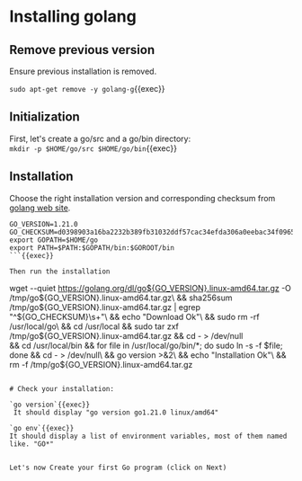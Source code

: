 
# Installing golang

## Remove previous version
Ensure previous installation is removed.

`sudo apt-get remove -y golang-g`{{exec}}

## Initialization
First, let's create a go/src and a go/bin directory:   
`mkdir -p $HOME/go/src $HOME/go/bin`{{exec}}

## Installation
Choose the right installation version and corresponding checksum from [golang web site](https://golang.org/dl/).

```
GO_VERSION=1.21.0
GO_CHECKSUM=d0398903a16ba2232b389fb31032ddf57cac34efda306a0eebac34f0965a0742
export GOPATH=$HOME/go
export PATH=$PATH:$GOPATH/bin:$GOROOT/bin
```{{exec}}

Then run the installation

```
wget --quiet https://golang.org/dl/go${GO_VERSION}.linux-amd64.tar.gz -O /tmp/go${GO_VERSION}.linux-amd64.tar.gz\
&& sha256sum /tmp/go${GO_VERSION}.linux-amd64.tar.gz | egrep "^${GO_CHECKSUM}\s+"\
&& echo "Download Ok"\
&& sudo rm -rf /usr/local/go\
&& cd /usr/local && sudo tar zxf /tmp/go${GO_VERSION}.linux-amd64.tar.gz && cd - > /dev/null\
&& cd /usr/local/bin && for file in /usr/local/go/bin/*; do sudo ln -s -f $file; done && cd - > /dev/null\
&& go version >&2\
&& echo "Installation Ok"\
&& rm -f /tmp/go${GO_VERSION}.linux-amd64.tar.gz
```{{exec}}

# Check your installation:

`go version`{{exec}}  
 It should display "go version go1.21.0 linux/amd64"  

`go env`{{exec}}  
It should display a list of environment variables, most of them named like. "GO*"  


Let's now Create your first Go program (click on Next)

